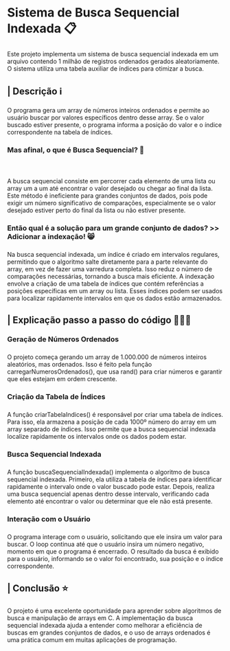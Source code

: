 <h1 align="left">Sistema de Busca Sequencial Indexada 📋</h1>

###

<p align="left">Este projeto implementa um sistema de busca sequencial indexada em um arquivo contendo 1 milhão de registros ordenados gerados aleatoriamente. O sistema utiliza uma tabela auxiliar de índices para otimizar a busca.</p>

###

<h2 align="left">| Descrição ℹ️</h2>

###

<p align="left">O programa gera um array de números inteiros ordenados e permite ao usuário buscar por valores específicos dentro desse array. Se o valor buscado estiver presente, o programa informa a posição do valor e o índice correspondente na tabela de índices.</p>

###

<h3 align="left">Mas afinal, o que é Busca Sequencial? 🤔</h3>

###

<br clear="both">

<p align="left">A busca sequencial consiste em percorrer cada elemento de uma lista ou array um a um até encontrar o valor desejado ou chegar ao final da lista. Este método é ineficiente para grandes conjuntos de dados, pois pode exigir um número significativo de comparações, especialmente se o valor desejado estiver perto do final da lista ou não estiver presente.</p>

###

<h3 align="left">Então qual é a solução para um grande conjunto de dados? >> Adicionar a indexação! 😸</h3>

###

<p align="left">Na busca sequencial indexada, um índice é criado em intervalos regulares, permitindo que o algoritmo salte diretamente para a parte relevante do array, em vez de fazer uma varredura completa. Isso reduz o número de comparações necessárias, tornando a busca mais eficiente. A indexação envolve a criação de uma tabela de índices que contém referências a posições específicas em um array ou lista. Esses índices podem ser usados para localizar rapidamente intervalos em que os dados estão armazenados.</p>

###

<h2 align="left">| Explicação passo a passo do código 👩🏾‍💻</h2>

###

<h3 align="left">Geração de Números Ordenados</h3>

###

<p align="left">O projeto começa gerando um array de 1.000.000 de números inteiros aleatórios, mas ordenados. Isso é feito pela função carregarNumerosOrdenados(), que usa rand() para criar números e garantir que eles estejam em ordem crescente.</p>

###

<h3 align="left">Criação da Tabela de Índices</h3>

###

<p align="left">A função criarTabelaIndices() é responsável por criar uma tabela de índices. Para isso, ela armazena a posição de cada 1000º número do array em um array separado de índices. Isso permite que a busca sequencial indexada localize rapidamente os intervalos onde os dados podem estar.</p>

###

<h3 align="left">Busca Sequencial Indexada</h3>

###

<p align="left">A função buscaSequencialIndexada() implementa o algoritmo de busca sequencial indexada. Primeiro, ela utiliza a tabela de índices para identificar rapidamente o intervalo onde o valor buscado pode estar. Depois, realiza uma busca sequencial apenas dentro desse intervalo, verificando cada elemento até encontrar o valor ou determinar que ele não está presente.</p>

###

<h3 align="left">Interação com o Usuário</h3>

###

<p align="left">O programa interage com o usuário, solicitando que ele insira um valor para buscar. O loop continua até que o usuário insira um número negativo, momento em que o programa é encerrado. O resultado da busca é exibido para o usuário, informando se o valor foi encontrado, sua posição e o índice correspondente.</p>

###

<h2 align="left">| Conclusão ⭐</h2>

###

<p align="left">O projeto é uma excelente oportunidade para aprender sobre algoritmos de busca e manipulação de arrays em C. A implementação da busca sequencial indexada ajuda a entender como melhorar a eficiência de buscas em grandes conjuntos de dados, e o uso de arrays ordenados é uma prática comum em muitas aplicações de programação.</p>

###
